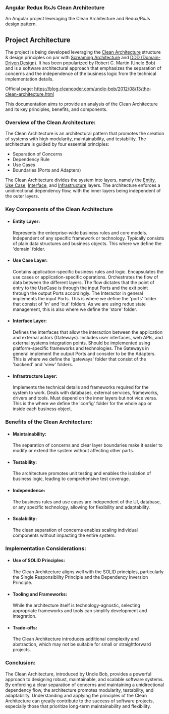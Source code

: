 ### Angular Redux RxJs Clean Architecture

An Angular project leveraging the Clean Architecture and Redux/RxJs design pattern.

## Project Architecture

The project is being developed leveraging the <u>Clean Architecture</u> structure & design principles on par with
<u>Screaming Architecture</u> and <u>DDD (Domain-Driven Design)</u>. It has been popularized by Robert C. Martin (Uncle Bob) and is a software architectural
approach that emphasizes the separation of concerns and the independence of the business logic from the technical implementation details.

Official page: https://blog.cleancoder.com/uncle-bob/2012/08/13/the-clean-architecture.html

This documentation aims to provide an analysis of the Clean Architecture and its key principles, benefits, and components.

### Overview of the Clean Architecture:

The Clean Architecture is an architectural pattern that promotes the creation of systems with high modularity,
maintainability, and testability. The architecture is guided by four essential principles:

- Separation of Concerns
- Dependency Rule
- Use Cases
- Boundaries (Ports and Adapters)

The Clean Architecture divides the system into layers, namely the <u>Entity</u>, <u>Use Case</u>, <u>Interface</u>, and <u>Infrastructure</u> layers.
The architecture enforces a unidirectional dependency flow, with the inner layers being independent of the outer layers.

### Key Components of the Clean Architecture

- #### Entity Layer:

  Represents the enterprise-wide business rules and core models.
  Independent of any specific framework or technology.
  Typically consists of plain data structures and business objects.
  This where we define the 'domain' folder.

- #### Use Case Layer:

  Contains application-specific business rules and logic.
  Encapsulates the use cases or application-specific operations.
  Orchestrates the flow of data between the different layers.
  The flow dictates that the point of entry to the UseCase is through
  the input Ports and the exit point through the output Ports accordingly.
  The Interactor in general implements the input Ports. This is where we define
  the 'ports' folder that consist of 'in' and 'out' folders. As we are using
  redux state management, this is also where we define the 'store' folder.

- #### Interface Layer:

  Defines the interfaces that allow the interaction between the application and external actors (Gateways).
  Includes user interfaces, web APIs, and external systems integration points.
  Should be implemented using platform-specific frameworks and technologies.
  The Gateways in general implement the output Ports and consider to be the Adapters.
  This is where we define the 'gateways' folder that consist of the 'backend' and 'view' folders.

- #### Infrastructure Layer:

  Implements the technical details and frameworks required for the system to work.
  Deals with databases, external services, frameworks, drivers and tools.
  Must depend on the inner layers but not vice versa.
  This is the where we define the 'config' folder for the whole app or inside each business object.

### Benefits of the Clean Architecture:

- #### Maintainability:

  The separation of concerns and clear layer boundaries make it easier to modify or extend the system without affecting other parts.

- #### Testability:

  The architecture promotes unit testing and enables the isolation of business logic, leading to comprehensive test coverage.

- #### Independence:

  The business rules and use cases are independent of the UI, database, or any specific technology, allowing for flexibility and adaptability.

- #### Scalability:

  The clean separation of concerns enables scaling individual components without impacting the entire system.

### Implementation Considerations:

- #### Use of SOLID Principles:

  The Clean Architecture aligns well with the SOLID principles, particularly the Single Responsibility Principle and the Dependency Inversion Principle.

- #### Tooling and Frameworks:

  While the architecture itself is technology-agnostic, selecting appropriate frameworks and tools can simplify development and integration.

- #### Trade-offs:

  The Clean Architecture introduces additional complexity and abstraction, which may not be suitable for small or straightforward projects.

### Conclusion:

The Clean Architecture, introduced by Uncle Bob, provides a powerful approach to designing robust, maintainable,
and scalable software systems. By enforcing a clear separation of concerns and maintaining a unidirectional dependency flow,
the architecture promotes modularity, testability, and adaptability. Understanding and applying the principles of the
Clean Architecture can greatly contribute to the success of software projects, especially those that prioritize
long-term maintainability and flexibility.
